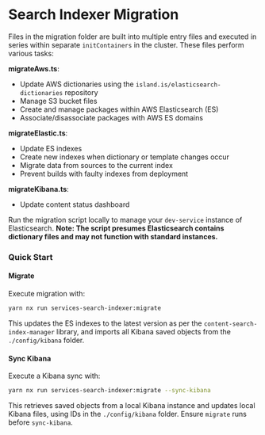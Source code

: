# Search Indexer Migration

Files in the migration folder are built into multiple entry files and executed in series within separate `initContainers` in the cluster. These files perform various tasks:

**migrateAws.ts**:

- Update AWS dictionaries using the `island.is/elasticsearch-dictionaries` repository
- Manage S3 bucket files
- Create and manage packages within AWS Elasticsearch (ES)
- Associate/disassociate packages with AWS ES domains

**migrateElastic.ts**:

- Update ES indexes
- Create new indexes when dictionary or template changes occur
- Migrate data from sources to the current index
- Prevent builds with faulty indexes from deployment

**migrateKibana.ts**:

- Update content status dashboard

Run the migration script locally to manage your `dev-service` instance of Elasticsearch. **Note: The script presumes Elasticsearch contains dictionary files and may not function with standard instances.**

### Quick Start

#### Migrate

Execute migration with:

```bash
yarn nx run services-search-indexer:migrate
```

This updates the ES indexes to the latest version as per the `content-search-index-manager` library, and imports all Kibana saved objects from the `./config/kibana` folder.

#### Sync Kibana

Execute a Kibana sync with:

```bash
yarn nx run services-search-indexer:migrate --sync-kibana
```

This retrieves saved objects from a local Kibana instance and updates local Kibana files, using IDs in the `./config/kibana` folder. Ensure `migrate` runs before `sync-kibana`.
